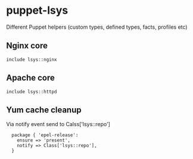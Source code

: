 # puppet-lsys
Different Puppet helpers (custom types, defined types, facts, profiles etc)

## Nginx core

```
include lsys::nginx
```

## Apache core

```
include lsys::httpd
```

## Yum cache cleanup

Via notify event send to Calss['lsys::repo']

```
  package { 'epel-release':
    ensure => 'present',
    notify => Class['lsys::repo'],
  }
```
